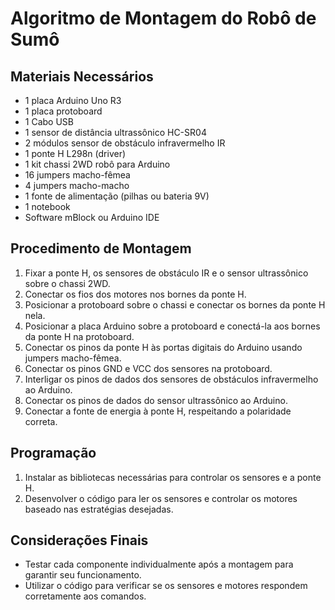 # Algoritmo de Montagem do Robô de Sumô

## Materiais Necessários
- 1 placa Arduino Uno R3
- 1 placa protoboard
- 1 Cabo USB
- 1 sensor de distância ultrassônico HC-SR04
- 2 módulos sensor de obstáculo infravermelho IR
- 1 ponte H L298n (driver)
- 1 kit chassi 2WD robô para Arduino
- 16 jumpers macho-fêmea
- 4 jumpers macho-macho
- 1 fonte de alimentação (pilhas ou bateria 9V)
- 1 notebook
- Software mBlock ou Arduino IDE

## Procedimento de Montagem
1. Fixar a ponte H, os sensores de obstáculo IR e o sensor ultrassônico sobre o chassi 2WD.
2. Conectar os fios dos motores nos bornes da ponte H.
3. Posicionar a protoboard sobre o chassi e conectar os bornes da ponte H nela.
4. Posicionar a placa Arduino sobre a protoboard e conectá-la aos bornes da ponte H na protoboard.
5. Conectar os pinos da ponte H às portas digitais do Arduino usando jumpers macho-fêmea.
6. Conectar os pinos GND e VCC dos sensores na protoboard.
7. Interligar os pinos de dados dos sensores de obstáculos infravermelho ao Arduino.
8. Conectar os pinos de dados do sensor ultrassônico ao Arduino.
9. Conectar a fonte de energia à ponte H, respeitando a polaridade correta.

## Programação
1. Instalar as bibliotecas necessárias para controlar os sensores e a ponte H.
2. Desenvolver o código para ler os sensores e controlar os motores baseado nas estratégias desejadas.

## Considerações Finais
- Testar cada componente individualmente após a montagem para garantir seu funcionamento.
- Utilizar o código para verificar se os sensores e motores respondem corretamente aos comandos.
